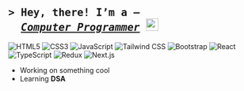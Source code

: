 <!-- Intro section with an animated GIF -->
## <samp>&gt; Hey, there! I’m a —<br>&nbsp;&nbsp;<a href="https://www.rafsanrafi.com/">*Computer Programmer*</a> <img src="https://media.giphy.com/media/hvRJCLFzcasrR4ia7z/giphy.gif" width="25" height="25"></samp>

<!-- Badge section — shows skills/technologies -->
![HTML5](https://img.shields.io/badge/HTML5-E34F26?style=flat-square&logo=html5&logoColor=white)
![CSS3](https://img.shields.io/badge/CSS3-1572B6?style=flat-square&logo=css&logoColor=white)
![JavaScript](https://img.shields.io/badge/JavaScript-F7DF1E?style=flat-square&logo=javascript&logoColor=black)
![Tailwind CSS](https://img.shields.io/badge/Tailwind_CSS-38B2AC?style=flat-square&logo=tailwind-css&logoColor=white)
![Bootstrap](https://img.shields.io/badge/Bootstrap-563D7C?style=flat-square&logo=bootstrap&logoColor=white)
![React](https://img.shields.io/badge/React-0081CB?style=flat-square&logo=react&logoColor=61DAFB)
![TypeScript](https://img.shields.io/badge/TypeScript-007ACC?style=flat-square&logo=typescript&logoColor=white)
![Redux](https://img.shields.io/badge/Redux-764abc?style=flat-square&logo=redux&logoColor=white)
![Next.js](https://img.shields.io/badge/Next.js-000000?style=flat-square&logo=nextdotjs&logoColor=white)
<!-- ![Markdown](https://img.shields.io/badge/Markdown-000000?style=flat-square&logo=markdown&logoColor=white) -->

- Working on something cool
- Learning **DSA**





<!-- <img src="https://emojis.slackmojis.com/emojis/images/1531849430/4246/blob-sunglasses.gif?1531849430" width="25" height="25"/> -->




<!-- ## Hi there 👋 -->

<!--
**iamrafsanrafi/iamrafsanrafi** is a ✨ _special_ ✨ repository because its `README.md` (this file) appears on your GitHub profile.

Here are some ideas to get you started:


- 🌱 I’m currently learning ...
- 👯 I’m looking to collaborate on ...
- 🤔 I’m looking for help with ...
- 💬 Ask me about ...
- 📫 How to reach me: ...
- 😄 Pronouns: ...
- ⚡ Fun fact: ...
-->

